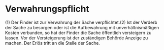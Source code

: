 # Verwahrungspflicht

(1) Der Finder ist zur Verwahrung der Sache verpflichtet.(2) Ist der Verderb der Sache zu besorgen oder ist die Aufbewahrung mit unverhältnismäßigen Kosten verbunden, so hat der Finder die Sache öffentlich versteigern zu lassen. Vor der Versteigerung ist der zuständigen Behörde Anzeige zu machen. Der Erlös tritt an die Stelle der Sache. 


